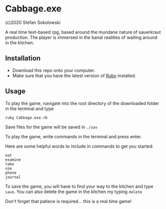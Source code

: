 # Cabbage.exe
(c)2020 Stefan Sokolowski

A real time text-based rpg, based around the mundane nature of sauerkraut production. The player is immersed in the banal realities of waiting around in the kitchen.

## Installation
- Download this repo onto your computer.
- Make sure that you have the latest version of <a href="https://www.ruby-lang.org/en/documentation/installation/">Ruby</a> installed.

## Usage
To play the game, navigate into the root directory of the downloaded folder in the terminal and type

```ruby Cabbage.exe.rb```

Save files for the game will be saved in ```./sav```

To play the game, write commands in the terminal and press enter.

Here are some helpful words to include in commands to get you started:
```
eat
examine
take
use
phone
journal
```

To save the game, you will have to find your way to the kitchen and type ```save```. You can also delete the game in the kitchen my typing ```delete```

Don't forget that patiece is required... this is a real time game!
